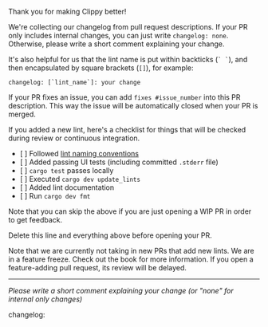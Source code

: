 Thank you for making Clippy better!

We're collecting our changelog from pull request descriptions.
If your PR only includes internal changes, you can just write
`changelog: none`. Otherwise, please write a short comment
explaining your change.

It's also helpful for us that the lint name is put within backticks (`` ` ` ``),
and then encapsulated by square brackets (`[]`), for example:
```
changelog: [`lint_name`]: your change
```

If your PR fixes an issue, you can add `fixes #issue_number` into this
PR description. This way the issue will be automatically closed when
your PR is merged.

If you added a new lint, here's a checklist for things that will be
checked during review or continuous integration.

- \[ ] Followed [lint naming conventions][lint_naming]
- \[ ] Added passing UI tests (including committed `.stderr` file)
- \[ ] `cargo test` passes locally
- \[ ] Executed `cargo dev update_lints`
- \[ ] Added lint documentation
- \[ ] Run `cargo dev fmt`

[lint_naming]: https://rust-lang.github.io/rfcs/0344-conventions-galore.html#lints

Note that you can skip the above if you are just opening a WIP PR in
order to get feedback.

Delete this line and everything above before opening your PR.

Note that we are currently not taking in new PRs that add new lints. We are in a
feature freeze. Check out the book for more information. If you open a
feature-adding pull request, its review will be delayed.

---

*Please write a short comment explaining your change (or "none" for internal only changes)*

changelog:
